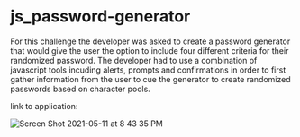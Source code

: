 # js_password-generator

For this challenge the developer was asked to create a password generator that would give the user the option to include four different criteria for their randomized password. The developer had to use a combination of javascript tools incuding alerts, prompts and confirmations in order to first gather information from the user to cue the generator to create randomized passwords based on character pools. 

link to application: 

![Screen Shot 2021-05-11 at 8 43 35 PM](https://user-images.githubusercontent.com/82069434/117915187-9dac7e80-b299-11eb-9d11-2c1b56c72588.png)





